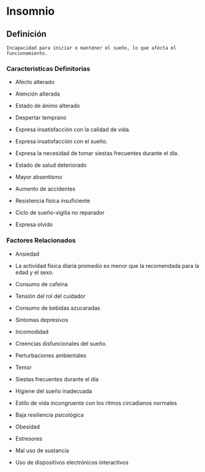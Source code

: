 # Insomnio
## Definición
	Incapacidad para iniciar o mantener el sueño, lo que afecta el funcionamiento.

### Caracteristicas Definitorias
- Afecto alterado   
- Atención alterada   
- Estado de ánimo alterado   
- Despertar temprano   
- Expresa insatisfacción con la 
calidad de vida.   
- Expresa insatisfacción con el 
sueño.   
 
 
 
 
- Expresa la necesidad de tomar 
siestas frecuentes durante el 
día.  
- Estado de salud deteriorado   
- Mayor absentismo   
- Aumento de accidentes   
- Resistencia física insuficiente   
- Ciclo de sueño-vigilia no reparador  
 
- Expresa olvido

### Factores Relacionados
- Ansiedad   
- La actividad física diaria 
promedio es menor que la 
recomendada para la edad y 
el sexo.   
- Consumo de cafeína   
- Tensión del rol del cuidador   
- Consumo de bebidas azucaradas   
- Sintomas depresivos   
- Incomodidad   
- Creencias disfuncionales del 
sueño.   
- Perturbaciones ambientales   
 
 
- Temor   
- Siestas frecuentes durante el día   
- Higiene del sueño inadecuada   
- Estilo de vida incongruente con 
los ritmos circadianos normales   
- Baja resiliencia psicológica   
- Obesidad   
- Estresores   
- Mal uso de sustancia   
- Uso de dispositivos 
electrónicos interactivos

